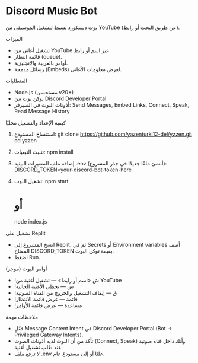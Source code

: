 # Discord Music Bot

بوت ديسكورد بسيط لتشغيل الموسيقى من YouTube (عن طريق البحث أو رابط).

الميزات
- تشغيل أغاني من YouTube عبر اسم أو رابط.
- قائمة انتظار (queue).
- أوامر بالعربية والإنجليزية.
- رسائل مدمجة (Embeds) لعرض معلومات الأغاني.

المتطلبات
- Node.js (مستحسن v20+)
- توكن بوت من Discord Developer Portal
- أذونات البوت في السيرفر: Send Messages, Embed Links, Connect, Speak, Read Message History

كيفية الإعداد والتشغيل محليًا
1. استنساخ المستودع:
   git clone https://github.com/yazenturki12-del/yzzen.git
   cd yzzen

2. تثبيت التبعيات:
   npm install

3. إضافة ملف المتغيرات البيئية .env (أنشئ ملفًا جديدًا في جذر المشروع):
   DISCORD_TOKEN=your-discord-bot-token-here

4. تشغيل البوت:
   npm start
   # أو
   node index.js

تشغيل على Replit
- انسخ المشروع إلى Replit، ثم في Secrets أو Environment variables أضف المفتاح DISCORD_TOKEN بقيمة توكن البوت.
- اضغط Run.

أوامر البوت (موجز)
- !ش <اسم أو رابط> — تشغيل أغنية من YouTube
- !س — تخطي الأغنية الحالية
- !ق — إيقاف التشغيل والخروج من القناة الصوتية
- !قائمة — عرض قائمة الانتظار
- !مساعدة — عرض قائمة الأوامر

ملاحظات مهمة
- فعّل Message Content Intent في Discord Developer Portal (Bot → Privileged Gateway Intents).
- تأكد من أن البوت لديه أذونات الصوت (Connect, Speak) وأنك داخل قناة صوتية عند طلب تشغيل أغنية.
- لا ترفع ملف .env علنًا أو إلى مستودع عام.
